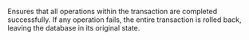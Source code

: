 Ensures that all operations within the transaction are completed successfully. If any operation fails, the entire transaction is rolled back, leaving the database in its original state.